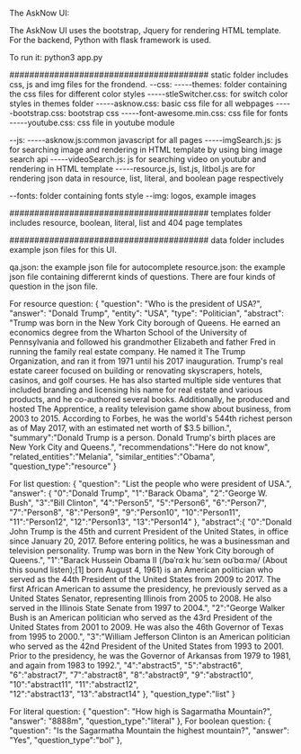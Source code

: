 The AskNow UI:

The AskNow UI uses the bootstrap, Jquery for rendering HTML template. For the backend, Python with flask framework is used.

To run it: 
python3 app.py

########################################
static folder includes css, js and img files for the frondend.
--css:
-----themes: folder containing the css files for different color styles
-----stleSwitcher.css: for switch color styles in themes folder
-----asknow.css: basic css file for all webpages
-----bootstrap.css: bootstrap css 
-----font-awesome.min.css: css file for fonts
-----youtube.css: css file in youtube module

--js:
-----asknow.js:common javascript for all pages
-----imgSearch.js: js for searching image and rendering in HTML template by using bing image search api
-----videoSearch.js: js for searching video on youtubr and rendering in HTML template
-----resource.js, list.js, litbol.js are for rendering json data in resource, list, literal, and boolean page respectively

--fonts: folder containing fonts style
--img: logos, example images


########################################
templates folder includes resource, boolean, literal, list and 404 page templates

########################################
data folder includes example json files for this UI.

qa.json: the example json file for autocomplete
resource.json: the example json file containing differernt kinds of questions.
There are four kinds of question in the json file. 

For resource question:
    {
      "question": "Who is the president of USA?",
      "answer": "Donald Trump",
      "entity": "USA",
      "type": "Politician",
      "abstract": "Trump was born in the New York City borough of Queens. He earned an economics degree from the Wharton School of the University of Pennsylvania and followed his grandmother Elizabeth and father Fred in running the family real estate company. He named it The Trump Organization, and ran it from 1971 until his 2017 inauguration. Trump's real estate career focused on building or renovating skyscrapers, hotels, casinos, and golf courses. He has also started multiple side ventures that included branding and licensing his name for real estate and various products, and he co-authored several books. Additionally, he produced and hosted The Apprentice, a reality television game show about business, from 2003 to 2015. According to Forbes, he was the world's 544th richest person as of May 2017, with an estimated net worth of $3.5 billion.", 
      "summary":"Donald Trump is a person. Donald Trump's birth places are New York City and Queens.", 
      "recommendations":"Here do not know",
      "related_entities":"Melania",
      "similar_entities":"Obama", 
      "question_type":"resource"
    }

For list question:
{
      "question": "List the people who were president of USA.",
      "answer": {
        "0":"Donald Trump", 
        "1":"Barack Obama",
        "2":"George W. Bush",
        "3":"Bill Clinton", 
        "4":"Person5", 
        "5":"Person6", 
        "6":"Person7",
        "7":"Person8", 
        "8":"Person9",
        "9":"Person10", 
        "10":"Person11",
        "11":"Person12", 
        "12":"Person13",
        "13":"Person14"
      },
      "abstract":{
        "0":"Donald John Trump is the 45th and current President of the United States, in office since January 20, 2017. Before entering politics, he was a businessman and television personality. Trump was born in the New York City borough of Queens.", 
        "1":"Barack Hussein Obama II (/bəˈrɑːk huːˈseɪn oʊˈbɑːmə/ (About this sound listen);[1] born August 4, 1961) is an American politician who served as the 44th President of the United States from 2009 to 2017. The first African American to assume the presidency, he previously served as a United States Senator, representing Illinois from 2005 to 2008. He also served in the Illinois State Senate from 1997 to 2004.",
        "2":"George Walker Bush is an American politician who served as the 43rd President of the United States from 2001 to 2009. He was also the 46th Governor of Texas from 1995 to 2000.",
        "3":"William Jefferson Clinton is an American politician who served as the 42nd President of the United States from 1993 to 2001. Prior to the presidency, he was the Governor of Arkansas from 1979 to 1981, and again from 1983 to 1992.",
        "4":"abstract5",
        "5":"abstract6", 
        "6":"abstract7", 
        "7":"abstract8",
        "8":"abstract9", 
        "9":"abstract10", 
        "10":"abstract11", 
        "11":"abstract12",  
        "12":"abstract13",
        "13":"abstract14"
      }, 
      "question_type":"list"
    }  

 For literal question:
  {
      "question": "How high is Sagarmatha Mountain?",
      "answer": "8888m", 
      "question_type":"literal"
    },
 For boolean question:
  {
      "question": "Is the Sagarmatha Mountain the highest mountain?",
      "answer": "Yes", 
      "question_type":"bol"
    }, 
